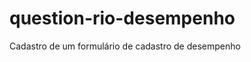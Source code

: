 question-rio-desempenho
=======================

Cadastro de um formulário de cadastro de desempenho
